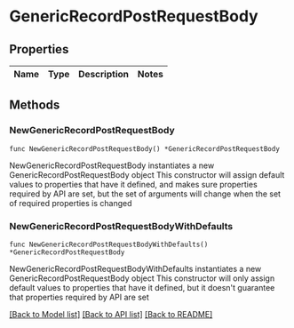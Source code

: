 # GenericRecordPostRequestBody

## Properties

Name | Type | Description | Notes
------------ | ------------- | ------------- | -------------

## Methods

### NewGenericRecordPostRequestBody

`func NewGenericRecordPostRequestBody() *GenericRecordPostRequestBody`

NewGenericRecordPostRequestBody instantiates a new GenericRecordPostRequestBody object
This constructor will assign default values to properties that have it defined,
and makes sure properties required by API are set, but the set of arguments
will change when the set of required properties is changed

### NewGenericRecordPostRequestBodyWithDefaults

`func NewGenericRecordPostRequestBodyWithDefaults() *GenericRecordPostRequestBody`

NewGenericRecordPostRequestBodyWithDefaults instantiates a new GenericRecordPostRequestBody object
This constructor will only assign default values to properties that have it defined,
but it doesn't guarantee that properties required by API are set


[[Back to Model list]](../README.md#documentation-for-models) [[Back to API list]](../README.md#documentation-for-api-endpoints) [[Back to README]](../README.md)


